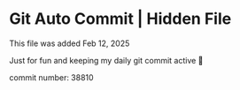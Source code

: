 # Git Auto Commit | Hidden File

This file was added Feb 12, 2025

Just for fun and keeping my daily git commit active 🤪

commit number: 38810
